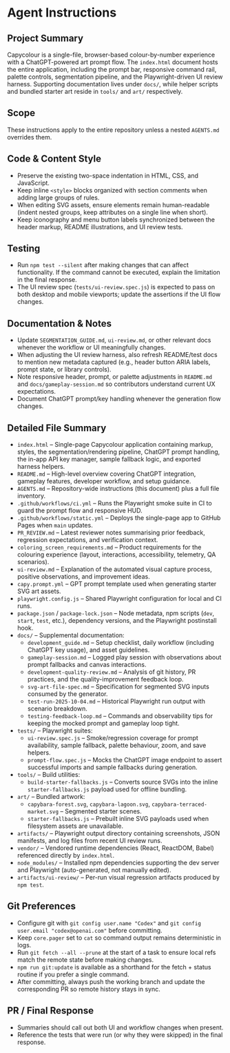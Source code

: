 # Agent Instructions

## Project Summary
Capycolour is a single-file, browser-based colour-by-number experience with a ChatGPT-powered art prompt flow. The `index.html`
document hosts the entire application, including the prompt bar, responsive command rail, palette controls, segmentation
pipeline, and the Playwright-driven UI review harness. Supporting documentation lives under `docs/`, while helper scripts and
bundled starter art reside in `tools/` and `art/` respectively.

## Scope
These instructions apply to the entire repository unless a nested `AGENTS.md` overrides them.

## Code & Content Style
- Preserve the existing two-space indentation in HTML, CSS, and JavaScript.
- Keep inline `<style>` blocks organized with section comments when adding large groups of rules.
- When editing SVG assets, ensure elements remain human-readable (indent nested groups, keep attributes on a single line when short).
- Keep iconography and menu button labels synchronized between the header markup, README illustrations, and UI review tests.

## Testing
- Run `npm test --silent` after making changes that can affect functionality. If the command cannot be executed, explain the limitation in the final response.
- The UI review spec (`tests/ui-review.spec.js`) is expected to pass on both desktop and mobile viewports; update the assertions if the UI flow changes.

## Documentation & Notes
- Update `SEGMENTATION_GUIDE.md`, `ui-review.md`, or other relevant docs whenever the workflow or UI meaningfully changes.
- When adjusting the UI review harness, also refresh README/test docs to mention new metadata captured (e.g., header button ARIA labels, prompt state, or library controls).
- Note responsive header, prompt, or palette adjustments in `README.md` and `docs/gameplay-session.md` so contributors understand current UX expectations.
- Document ChatGPT prompt/key handling whenever the generation flow changes.

## Detailed File Summary
- `index.html` – Single-page Capycolour application containing markup, styles, the segmentation/rendering pipeline, ChatGPT prompt handling, the in-app API key manager, sample fallback logic, and exported harness helpers.
- `README.md` – High-level overview covering ChatGPT integration, gameplay features, developer workflow, and setup guidance.
- `AGENTS.md` – Repository-wide instructions (this document) plus a full file inventory.
- `.github/workflows/ci.yml` – Runs the Playwright smoke suite in CI to guard the prompt flow and responsive HUD.
- `.github/workflows/static.yml` – Deploys the single-page app to GitHub Pages when `main` updates.
- `PR_REVIEW.md` – Latest reviewer notes summarising prior feedback, regression expectations, and verification context.
- `coloring_screen_requirements.md` – Product requirements for the colouring experience (layout, interactions, accessibility, telemetry, QA scenarios).
- `ui-review.md` – Explanation of the automated visual capture process, positive observations, and improvement ideas.
- `capy.prompt.yml` – GPT prompt template used when generating starter SVG art assets.
- `playwright.config.js` – Shared Playwright configuration for local and CI runs.
- `package.json` / `package-lock.json` – Node metadata, npm scripts (`dev`, `start`, `test`, etc.), dependency versions, and the Playwright postinstall hook.
- `docs/` – Supplemental documentation:
  - `development_guide.md` – Setup checklist, daily workflow (including ChatGPT key usage), and asset guidelines.
  - `gameplay-session.md` – Logged play session with observations about prompt fallbacks and canvas interactions.
  - `development-quality-review.md` – Analysis of git history, PR practices, and the quality-improvement feedback loop.
  - `svg-art-file-spec.md` – Specification for segmented SVG inputs consumed by the generator.
  - `test-run-2025-10-04.md` – Historical Playwright run output with scenario breakdown.
  - `testing-feedback-loop.md` – Commands and observability tips for keeping the mocked prompt and gameplay loop tight.
- `tests/` – Playwright suites:
  - `ui-review.spec.js` – Smoke/regression coverage for prompt availability, sample fallback, palette behaviour, zoom, and save helpers.
  - `prompt-flow.spec.js` – Mocks the ChatGPT image endpoint to assert successful imports and sample fallbacks during generation.
- `tools/` – Build utilities:
  - `build-starter-fallbacks.js` – Converts source SVGs into the inline `starter-fallbacks.js` payload used for offline bundling.
- `art/` – Bundled artwork:
  - `capybara-forest.svg`, `capybara-lagoon.svg`, `capybara-terraced-market.svg` – Segmented starter scenes.
  - `starter-fallbacks.js` – Prebuilt inline SVG payloads used when filesystem assets are unavailable.
- `artifacts/` – Playwright output directory containing screenshots, JSON manifests, and log files from recent UI review runs.
- `vendor/` – Vendored runtime dependencies (React, ReactDOM, Babel) referenced directly by `index.html`.
- `node_modules/` – Installed npm dependencies supporting the dev server and Playwright (auto-generated, not manually edited).
- `artifacts/ui-review/` – Per-run visual regression artifacts produced by `npm test`.

## Git Preferences
- Configure git with `git config user.name "Codex"` and `git config user.email "codex@openai.com"` before committing.
- Keep `core.pager` set to `cat` so command output remains deterministic in logs.
- Run `git fetch --all --prune` at the start of a task to ensure local refs match the remote state before making changes.
- `npm run git:update` is available as a shorthand for the fetch + status routine if you prefer a single command.
- After committing, always push the working branch and update the corresponding PR so remote history stays in sync.

## PR / Final Response
- Summaries should call out both UI and workflow changes when present.
- Reference the tests that were run (or why they were skipped) in the final response.
